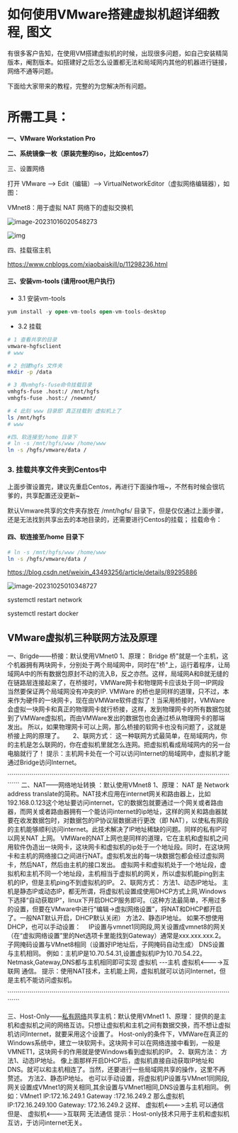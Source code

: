 # 如何使用VMware搭建虚拟机超详细教程, 图文

有很多客户告知，在使用VM搭建虚拟机的时候，出现很多问题，如自己安装精简版本，阉割版本。如搭建好之后怎么设置都无法和局域网内其他的机器进行链接，网络不通等问题。

下面给大家带来的教程，完整的为您解决所有问题。

# **所需工具：**

**一、VMware Workstation Pro**

**二、系统镜像一枚（原装完整的iso，比如centos7）**

三、设置网络

打开 VMware --> Edit（编辑）--> VirtualNetworkEditor（虚拟网络编辑器），如图：

VMnet8：用于虚拟 NAT 网络下的虚拟交换机

![image-20231016020548273](http://img.rmb520.com/test/image-20231016020548273.png)

![img](http://img.rmb520.com/test/713744-20190729232910301-1368050577.png)



四、挂载宿主机

https://www.cnblogs.com/xiaobaiskill/p/11298236.html

#### 三、安装vm-tools (请用root用户执行)

- 3.1 安装vm-tools

```kotlin
yum install -y open-vm-tools open-vm-tools-desktop
```

- 3.2 挂载

```bash
# 1 查看共享的目录
vmware-hgfsclient
# www

# 2 创建hgfs 文件夹
mkdir -p /data

# 3 用vmhgfs-fuse命令挂载目录
vmhgfs-fuse .host:/ /mnt/hgfs
vmhgfs-fuse .host:/ /newmnt/

# 4 此刻 www 目录即 真正挂载到 虚拟机上了
ls /mnt/hgfs
# www

#四、软连接至/home 目录下
# ln -s /mnt/hgfs/www /home/www
ln -s /hgfs/vmware/data /
```

### 3. 挂载共享文件夹到Centos中

上面步骤设置完，建议先重启Centos，再进行下面操作哦~，不然有时候会很坑爹的，共享配置还没更新~

默认Vmware共享的文件夹存放在 /mnt/hgfs/ 目录下，但是仅仅通过上面步骤，还是无法找到共享出去的本地目录的，还需要进行Centos的挂载；
挂载命令：

#### 四、软连接至/home 目录下

```bash
# ln -s /mnt/hgfs/www /home/www
ln -s /hgfs/vmware/data /
```

https://blog.csdn.net/weixin_43493256/article/details/89295886

![image-20231025010348727](http://img.rmb520.com/test/image-20231025010348727.png)

systemctl restart network



systemctl restart  docker



## VMware虚拟机三种联网方法及原理



一、Brigde——桥接：默认使用VMnet0   1、原理：   Bridge  桥"就是一个主机，这个机器拥有两块网卡，分别处于两个局域网中，同时在"桥"上，运行着程序，让局域网A中的所有数据包原封不动的流入B，反之亦然。这样，局域网A和B就无缝的在链路层连接起来了，在桥接时，VMWare网卡和物理网卡应该处于同一IP网段  当然要保证两个局域网没有冲突的IP.   VMWare 的桥也是同样的道理，只不过，本来作为硬件的一块网卡，现在由VMWare软件虚拟了！当采用桥接时，VMWare会虚拟一块网卡和真正的物理网卡就行桥接，这样，发到物理网卡的所有数据包就到了VMWare虚拟机，而由VMWare发出的数据包也会通过桥从物理网卡的那端发出。   所以，如果物理网卡可以上网，那么桥接的软网卡也没有问题了，这就是桥接上网的原理了。  　   2、联网方式：   这一种联网方式最简单，在局域网内，你的主机是怎么联网的，你在虚拟机里就怎么连网。把虚拟机看成局域网内的另一台电脑就行了！   提示：主机网卡处在一个可以访问Internet的局域网中，虚拟机才能通过Bridge访问Internet。  

\`````````````````````````````````````````````````````````````````````````````````````````````````````````````````````   二、NAT——网络地址转换  ：默认使用VMnet8   1、原理：   NAT 是  Network  address  translate的简称。NAT技术应用在internet网关和路由器上，比如192.168.0.123这个地址要访问internet，它的数据包就要通过一个网关或者路由器，而网关或者路由器拥有一个能访问internet的ip地址，这样的网关和路由器就要在收发数据包时，对数据包的IP协议层数据进行更改（即  NAT），以使私有网段的主机能够顺利访问internet。此技术解决了IP地址稀缺的问题。同样的私有IP可以网关NAT  上网。     VMWare的NAT上网也是同样的道理，它在主机和虚拟机之间用软件伪造出一块网卡，这块网卡和虚拟机的ip处于一个地址段。同时，在这块网卡和主机的网络接口之间进行NAT。虚拟机发出的每一块数据包都会经过虚拟网卡，然后NAT，然后由主机的接口发出。   虚拟网卡和虚拟机处于一个地址段，虚拟机和主机不同一个地址段，主机相当于虚拟机的网关，所以虚拟机能ping到主机的IP，但是主机ping不到虚拟机的IP。   2、联网方式：   方法1、动态IP地址。   主机是静态IP或动态IP，都无所谓，将虚拟机设置成使用DHCP方式上网,Windows下选择“自动获取IP“，linux下开启DHCP服务即可。（这种方法最简单，不用过多的设置，但要在VMware中进行“编辑→虚拟网络设置”，将NAT和DHCP都开启了。一般NAT默认开启，DHCP默认关闭）   方法2、静态IP地址。   如果不想使用DHCP，也可以手动设置：　   IP设置与vmnet1同网段,网关设置成vmnet8的网关（在“虚拟网络设置”里的Net选项卡里能找到Gateway）通常是xxx.xxx.xxx.2。  子网掩码设置与VMnet8相同（设置好IP地址后，子网掩码自动生成）  DNS设置与主机相同。   例如：主机IP是10.70.54.31,设置虚拟机IP为10.70.54.22。Netmask,Gateway,DNS都与主机相同即可实现  虚拟机  ---主机  虚拟机<---->互联网  通信。     提示：使用NAT技术，主机能上网，虚拟机就可以访问Internet，但是主机不能访问虚拟机。 

\`````````````````````````````````````````````````````````````````````````````````````````````````````````````````````

  三、Host-Only——[私有网络](https://cloud.tencent.com/product/vpc?from_column=20065&from=20065)共享主机：默认使用VMnet1   1、原理：   提供的是主机和虚拟机之间的网络互访。只想让虚拟机和主机之间有数据交换，而不想让虚拟机访问Internet，就要采用这个设置了。   Host-only的条件下，VMWare在真正的Windows系统中，建立一块软网卡。这块网卡可以在网络连接中看到，一般是VMNET1，这块网卡的作用就是使Windows看到虚拟机的IP。   2、联网方法：   方法1、动态IP地址。  像上面那样开启DHCP后，虚拟机直接自动获取IP地址和DNS。就可以和主机相连了。当然，还要进行一些局域网共享的操作，这里不再赘述。   方法2、静态IP地址。     也可以手动设置，将虚拟机IP设置与VMnet1同网段,网关设置成VMnet1的网关相同,其余设置与VMnet1相同,DNS设置与主机相同。   例如：VMnet1  IP:172.16.249.1     Gateway  :172.16.249.2   那么虚拟机  IP:172.16.249.100     Gateway:  172.16.249.2   这样、    虚拟机<--->主机        可以通信      但是、     虚拟机<--->互联网    无法通信   提示：Host-only技术只用于主机和虚拟机互访，于访问internet无关。